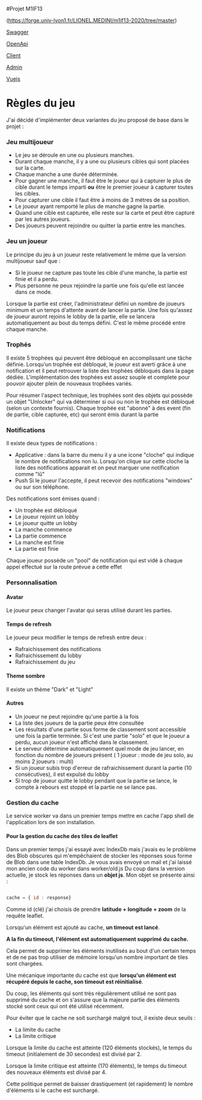 #Projet M1IF13

(https://forge.univ-lyon1.fr/LIONEL.MEDINI/m1if13-2020/tree/master)


<a href="http://192.168.75.6/swagger-ui.html">Swagger</a>

<a href="http://192.168.75.6/v3/api-docs">OpenApi</a>

<a href="http://192.168.75.6/client">Client</a>

<a href="https://192.168.75.6/admin">Admin</a>

<a href="https://192.168.75.6">Vuejs</a>

# Règles du jeu

J'ai décidé d'implémenter deux variantes du jeu proposé de base dans le projet :

### Jeu multijoueur

- Le jeu se déroule en une ou plusieurs manches.
- Durant chaque manche, il y a une ou plusieurs cibles qui sont placées sur la carte.
- Chaque manche a une durée déterminée.
- Pour gagner une manche, il faut être le joueur qui à capturer le plus de cible durant le temps imparti **ou** être le premier joueur à capturer toutes les cibles.
- Pour capturer une cible il faut être à moins de 3 mètres de sa position.
- Le joueur ayant remporté le plus de manche gagne la partie.
- Quand une cible est capturée, elle reste sur la carte et peut être capturé par les autres joueurs.
- Des joueurs peuvent rejoindre ou quitter la partie entre les manches.

### Jeu un joueur
Le principe du jeu à un joueur reste relativement le même que la version multijoueur sauf que :
- Si le joueur ne capture pas toute les cible d'une manche, la partie est finie et il a perdu.
- Plus personne ne peux rejoindre la partie une fois qu'elle est lancée dans ce mode.

Lorsque la partie est créer, l'administrateur défini un nombre de joueurs minimum et un temps d'attente avant de lancer la partie.
Une fois qu'assez de joueur auront rejoins le lobby de la partie, elle se lancera automatiquement au bout du temps défini. C'est le même procédé entre chaque manche.

### Trophés
Il existe 5 trophées qui peuvent être débloqué en accomplissant une tâche définie. Lorsqu'un trophée est débloqué, le joueur est averti grâce à une notification et il peut retrouver la liste des trophées débloqués dans la page dédiée. L'implémentation des trophées est assez souple et complete pour pouvoir ajouter plein de nouveaux trophées variés.
 
 Pour résumer l'aspect technique, les trophées sont des objets qui possède un objet "Unlocker" qui va déterminer si oui ou non le trophée est débloqué (selon un contexte fournis). Chaque trophée est "abonné" à des event (fin de partie, cible capturée, etc) qui seront émis durant la partie
### Notifications
Il existe deux types de notifications :
- Applicative : dans la barre du menu il y a une icone "cloche" qui indique le nombre de notifications non lu. Lorsqu'on clique sur cette cloche la liste des notifications apparait et on peut marquer une notification comme "lû"
- Push Si le joueur l'accepte, il peut recevoir des notifications "windows" ou sur son téléphone.

Des notifications sont émises quand :
- Un trophée est débloqué
- Le joueur rejoint un lobby
- Le joueur quitte un lobby
- La manche commence
- La partie commence
- La manche est finie
- La partie est finie

Chaque joueur possède un "pool" de notification qui est vidé à chaque appel effectué sur la route prévue a cette effet
### Personnalisation

#### Avatar
Le joueur peux changer l'avatar qui seras utilisé durant les parties.
#### Temps de refresh
Le joueur peux modifier le temps de refresh entre deux :
- Rafraichissement des notifications
- Rafraichissement du lobby
- Rafraichissement du jeu
#### Theme sombre
Il existe un thème "Dark" et "Light"

#### Autres

- Un joueur ne peut rejoindre qu'une partie à la fois
- La liste des joueurs de la partie peux être consultée
- Les résultats d'une partie sous forme de classement sont accessible une fois la partie terminée. Si c'est une partie "solo" et que le joueur a perdu, aucun joueur n'est affiché dans le classement.
- Le serveur détermine automatiquement quel mode de jeu lancer, en fonction du nombre de joueurs présent ( 1 joueur : mode de jeu solo, au moins 2 joueurs : multi)
- Si un joueur subis trop d'erreur de rafraichissement durant la partie (10 consécutives), il est expulsé du lobby
- Si trop de joueur quitte le lobby pendant que la partie se lance, le compte à rebours est stoppé et la partie ne se lance pas.

### Gestion du cache

Le service worker va dans un premier temps mettre en cache l'app shell de l'application lors de son installation.

#### Pour la gestion du cache des tiles de leaflet 

Dans un premier temps j'ai essayé avec IndexDb mais j'avais eu le problème des Blob obscures qui m'empêchaient de stocker les réponses sous forme de Blob dans une table IndexDb. Je vous avais envoyé un mail et j'ai laissé mon ancien code du worker dans worker/old.js
Du coup dans la version actuelle, je stock les réponses dans un **objet js**.
Mon objet se présente ainsi : 
````js

cache = { id : response}

````

Comme id (clé) j'ai choisis de prendre **latitude + longitude + zoom** de la requête leaflet.

Lorsqu'un élément est ajouté au cache, **un timeout est lancé**.
 
 **A la fin du timeout, l'élément est automatiquement supprimé du cache.**
  
  Cela permet de supprimer les éléments inutilisés au bout d'un certain temps et de ne pas trop utiliser de mémoire lorsqu'un nombre important de tiles sont chargées.
  
  
Une mécanique importante du cache est que **lorsqu'un élément est récupéré depuis le cache, son timeout est réinitialisé**.
 
 Du coup, les éléments qui sont très régulièrement utilisé ne sont pas supprimé du cache et on s'assure que la majeure partie des éléments stocké sont ceux qui ont été utilisé récemment.

Pour éviter que le cache ne soit surchargé malgré tout, il existe deux seuils :

- La limite du cache
- La limite critique

Lorsque la limite du cache est atteinte (120 éléments stockés), le temps du timeout (initialement de 30 secondes) est divisé par 2.

Lorsque la limite critique est atteinte (170 éléments), le temps du timeout des nouveaux éléments est divisé par 4.

Cette politique permet de baisser drastiquement (et rapidement) le nombre d'éléments si le cache est surchargé.


